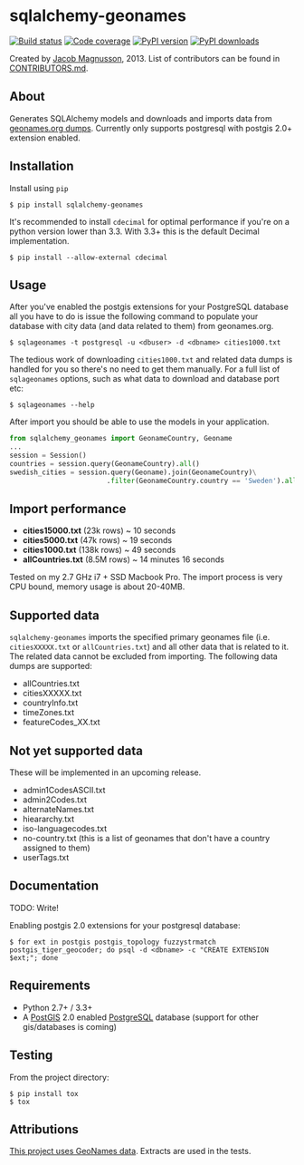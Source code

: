 # sqlalchemy-geonames

[![Build status](https://travis-ci.org/jmagnusson/sqlalchemy-geonames.png?branch=master)](http://travis-ci.org/#!/jmagnusson/sqlalchemy-geonames)
[![Code coverage](https://coveralls.io/repos/jmagnusson/sqlalchemy-geonames/badge.png?branch=master)](https://coveralls.io/r/jmagnusson/sqlalchemy-geonames)
[![PyPI version](https://pypip.in/v/sqlalchemy-geonames/badge.png)](https://pypi.python.org/pypi/sqlalchemy-geonames)
[![PyPI downloads](https://pypip.in/d/sqlalchemy-geonames/badge.png)](https://pypi.python.org/pypi/sqlalchemy-geonames)

Created by [Jacob Magnusson](https://twitter.com/jacobsvante_), 2013. List of contributors can be found in [CONTRIBUTORS.md](CONTRIBUTORS.md).


## About

Generates SQLAlchemy models and downloads and imports data from [geonames.org dumps](http://download.geonames.org/export/dump/). Currently only supports postgresql with postgis 2.0+ extension enabled.


## Installation

Install using `pip`

    $ pip install sqlalchemy-geonames

It's recommended to install `cdecimal` for optimal performance if you're on a python version lower than 3.3. With 3.3+ this is the default Decimal implementation.

    $ pip install --allow-external cdecimal


## Usage

After you've enabled the postgis extensions for your PostgreSQL database all you have to do is issue the following command to populate your database with city data (and data related to them) from geonames.org.

    $ sqlageonames -t postgresql -u <dbuser> -d <dbname> cities1000.txt

The tedious work of downloading `cities1000.txt` and related data dumps is handled for you so there's no need to get them manually.
For a full list of `sqlageonames` options, such as what data to download and database port etc:

    $ sqlageonames --help

After import you should be able to use the models in your application.

```python
from sqlalchemy_geonames import GeonameCountry, Geoname
...
session = Session()
countries = session.query(GeonameCountry).all()
swedish_cities = session.query(Geoname).join(GeonameCountry)\
                        .filter(GeonameCountry.country == 'Sweden').all()
```


## Import performance

* **cities15000.txt** (23k rows) ~ 10 seconds
* **cities5000.txt** (47k rows) ~ 19 seconds
* **cities1000.txt** (138k rows) ~ 49 seconds
* **allCountries.txt** (8.5M rows) ~ 14 minutes 16 seconds

Tested on my 2.7 GHz i7 + SSD Macbook Pro. The import process is very CPU bound, memory usage is about 20-40MB.


## Supported data

`sqlalchemy-geonames` imports the specified primary geonames file (i.e. `citiesXXXXX.txt` or `allCountries.txt`) and all other data that is related to it. The related data cannot be excluded from importing. The following data dumps are supported:

* allCountries.txt
* citiesXXXXX.txt
* countryInfo.txt
* timeZones.txt
* featureCodes_XX.txt


## Not yet supported data

These will be implemented in an upcoming release.

* admin1CodesASCII.txt
* admin2Codes.txt
* alternateNames.txt
* hieararchy.txt
* iso-languagecodes.txt
* no-country.txt (this is a list of geonames that don't have a country assigned to them)
* userTags.txt


## Documentation

TODO: Write!

Enabling postgis 2.0 extensions for your postgresql database:

    $ for ext in postgis postgis_topology fuzzystrmatch postgis_tiger_geocoder; do psql -d <dbname> -c "CREATE EXTENSION $ext;"; done


## Requirements

* Python 2.7+ / 3.3+
* A [PostGIS](http://postgis.net/) 2.0 enabled [PostgreSQL](http://www.postgresql.org/) database (support for other gis/databases is coming)


## Testing

From the project directory:

    $ pip install tox
    $ tox


## Attributions

[This project uses GeoNames data](http://www.geonames.org/). Extracts are used in the tests.

